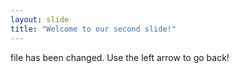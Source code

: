 ```yaml
---
layout: slide
title: "Welcome to our second slide!"
---
```

file has been changed.
Use the left arrow to go back!
